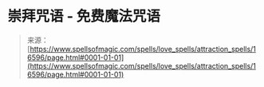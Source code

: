 <!--yml

类别：未分类

日期：2024年06月12日 18:57:05

-->

# 崇拜咒语 - 免费魔法咒语

> 来源：[https://www.spellsofmagic.com/spells/love_spells/attraction_spells/16596/page.html#0001-01-01](https://www.spellsofmagic.com/spells/love_spells/attraction_spells/16596/page.html#0001-01-01)
